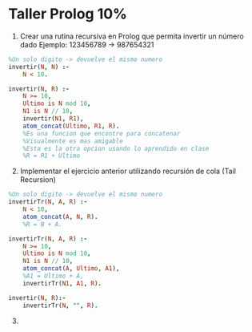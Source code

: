 # Taller Prolog 10%

1. Crear una rutina recursiva en Prolog que permita invertir un número dado
    Ejemplo: 123456789 -> 987654321

```prolog
%Un solo digito -> devuelve el mismo numero 
invertir(N, N) :- 
    N < 10.

invertir(N, R) :-
    N >= 10,
    Ultimo is N mod 10,
    N1 is N // 10,
    invertir(N1, R1),
    atom_concat(Ultimo, R1, R). 
    %Es una funcion que encontre para concatenar
    %Visualmente es mas amigable
    %Esta es la otra opcion usando lo aprendido en clase
    %R = R1 + Ultimo
```  

2. Implementar el ejercicio anterior utilizando recursión de cola (Tail Recursion)

```prolog
%Un solo digito -> devuelve el mismo numero 
invertirTr(N, A, R) :- 
    N < 10,
    atom_concat(A, N, R).
    %R = N + A.

invertirTr(N, A, R) :-
    N >= 10,
    Ultimo is N mod 10,
    N1 is N // 10,
    atom_concat(A, Ultimo, A1),
    %A1 = Ultimo + A,
    invertirTr(N1, A1, R).

invertir(N, R):-
    invertirTr(N, "", R).
```  

3. 